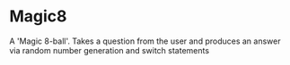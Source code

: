 # Magic8

A 'Magic 8-ball'. Takes a question from the user and produces an answer via random number generation and switch statements
